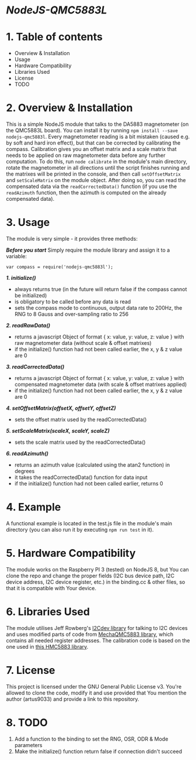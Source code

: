 # *NodeJS-QMC5883L*

# 1. Table of contents
- Overview & Installation
- Usage
- Hardware Compatibility
- Libraries Used
- License
- TODO

# 2. Overview & Installation
This is a simple NodeJS module that talks to the DA5883 magnetometer (on the QMC5883L board). You can install it by running ```npm install --save nodejs-qmc5883l```. Every magnetometer reading is a bit mistaken (caused e.g. by soft and hard iron effect), but that can be corrected by calibrating the compass. Calibration gives you an offset matrix and a scale matrix that needs to be applied on raw magnetometer data before any further computation. To do this, run ```node calibrate``` in the module's main directory, rotate the magnetometer in all directions until the script finishes running and the matrixes will be printed in the console, and then call ```setOffsetMatrix``` and ```setScaleMatrix``` on the module object. After doing so, you can read the compensated data via the ```readCorrectedData()``` function (if you use the ```readAzimuth``` function, then the azimuth is computed on the already compensated data).

# 3. Usage
The module is very simple - it provides three methods:

_**Before you start**_
Simply require the module library and assign it to a variable:
```node
var compass = require('nodejs-qmc5883l');
```

_**1. initialize()**_
* always returns true (in the future will return false if the compass cannot be initialized)
* is obligatory to be called before any data is read
* sets the compass mode to continuous, output data rate to 200Hz, the RNG to 8 Gauss and over-sampling ratio to 256

_**2. readRawData()**_
* returns a javascript Object of format { x: value, y: value, z: value } with raw magnetometer data (without scale & offset matrixes)
* if the initialize() function had not been called earlier, the x, y & z value are 0

_**3. readCorrectedData()**_
* returns a javascript Object of format { x: value, y: value, z: value } with compensated magnetometer data (with scale & offset matrixes applied)
* if the initialize() function had not been called earlier, the x, y & z value are 0

_**4. setOffsetMatrix(offsetX, offsetY, offsetZ)**_
* sets the offset matrix used by the readCorrectedData()

_**5. setScaleMatrix(scaleX, scaleY, scaleZ)**_
* sets the scale matrix used by the readCorrectedData()

_**6. readAzimuth()**_
* returns an azimuth value (calculated using the atan2 function) in degrees
* it takes the readCorrectedData() function for data input
* if the initialize() function had not been called earlier, returns 0

# 4. Example
A functional example is located in the test.js file in the module's main directory (you can also run it by executing ```npm run test``` in it).

# 5. Hardware Compatibility
The module works on the Raspberry PI 3 (tested) on NodeJS 8, but You can clone the repo and change the proper fields (I2C bus device path, I2C device address, I2C device register, etc.) in the binding.cc & other files, so that it is compatible with Your device.

# 6. Libraries Used
The module utilises Jeff Rowberg's [I2Cdev library][i2cdev] for talking to I2C devices and uses modified parts of code from [MechaQMC5883 library][qmclib], which contains all needed register addresses. The calibration code is based on the one used in [this HMC5883 library][hmclib].

# 7. License
This project is licensed under the GNU General Public License v3. You're allowed to clone the code, modify it and use provided that You mention the author (artus9033) and provide a link to this repository.

# 8. TODO
1. Add a function to the binding to set the RNG, OSR, ODR & Mode parameters
2. Make the initialize() function return false if connection didn't succeed

[i2cdev]: https://github.com/jrowberg/i2cdevlib
[qmclib]: https://github.com/mechasolution/Mecha_QMC5883L
[hmclib]: https://github.com/psiphi75/compass-hmc5883l